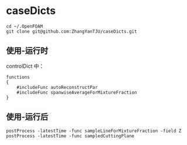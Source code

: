 # caseDicts

```
cd ~/.OpenFOAM
git clone git@github.com:ZhangYanTJU/caseDicts.git
```

## 使用-运行时

controlDict 中：

```
functions
{
    #includeFunc autoReconstructPar
    #includeFunc spanwiseAverageForMixtureFraction
}
```

## 使用-运行后

```
postProcess -latestTime -func sampleLineForMixtureFraction -field Z
postProcess -latestTime -func sampledCuttingPlane

```
